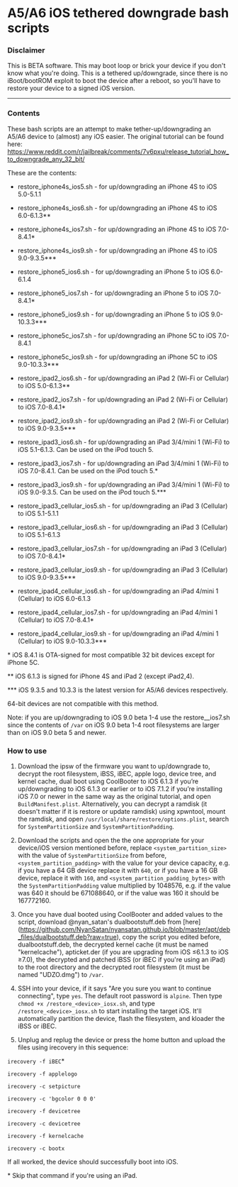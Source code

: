 # A5/A6 iOS tethered downgrade bash scripts

### Disclaimer

This is BETA software. This may boot loop or brick your device if you don't know what you're doing. This is a tethered up/downgrade, since there is no iBoot/bootROM exploit to boot the device after a reboot, so you'll have to restore your device to a signed iOS version.

***
### Contents

These bash scripts are an attempt to make tether-up/downgrading an A5/A6 device to (almost) any iOS easier. The original tutorial can be found here:
https://www.reddit.com/r/jailbreak/comments/7v6pxu/release_tutorial_how_to_downgrade_any_32_bit/

These are the contents:

* restore_iphone4s_ios5.sh - for up/downgrading an iPhone 4S to iOS 5.0-5.1.1

* restore_iphone4s_ios6.sh - for up/downgrading an iPhone 4S to iOS 6.0-6.1.3**

* restore_iphone4s_ios7.sh - for up/downgrading an iPhone 4S to iOS 7.0-8.4.1*

* restore_iphone4s_ios9.sh - for up/downgrading an iPhone 4S to iOS 9.0-9.3.5***

* restore_iphone5_ios6.sh - for up/downgrading an iPhone 5 to iOS 6.0-6.1.4

* restore_iphone5_ios7.sh - for up/downgrading an iPhone 5 to iOS 7.0-8.4.1*

* restore_iphone5_ios9.sh - for up/downgrading an iPhone 5 to iOS 9.0-10.3.3***

* restore_iphone5c_ios7.sh - for up/downgrading an iPhone 5C to iOS 7.0-8.4.1

* restore_iphone5c_ios9.sh - for up/downgrading an iPhone 5C to iOS 9.0-10.3.3***

* restore_ipad2_ios6.sh - for up/downgrading an iPad 2 (Wi-Fi or Cellular) to iOS 5.0-6.1.3**

* restore_ipad2_ios7.sh - for up/downgrading an iPad 2 (Wi-Fi or Cellular) to iOS 7.0-8.4.1*

* restore_ipad2_ios9.sh - for up/downgrading an iPad 2 (Wi-Fi or Cellular) to iOS 9.0-9.3.5***

* restore_ipad3_ios6.sh - for up/downgrading an iPad 3/4/mini 1 (Wi-Fi) to iOS 5.1-6.1.3. Can be used on the iPod touch 5.

* restore_ipad3_ios7.sh - for up/downgrading an iPad 3/4/mini 1 (Wi-Fi) to iOS 7.0-8.4.1. Can be used on the iPod touch 5.*

* restore_ipad3_ios9.sh - for up/downgrading an iPad 3/4/mini 1 (Wi-Fi) to iOS 9.0-9.3.5. Can be used on the iPod touch 5.***

* restore_ipad3_cellular_ios5.sh - for up/downgrading an iPad 3 (Cellular) to iOS 5.1-5.1.1

* restore_ipad3_cellular_ios6.sh - for up/downgrading an iPad 3 (Cellular) to iOS 5.1-6.1.3

* restore_ipad3_cellular_ios7.sh - for up/downgrading an iPad 3 (Cellular) to iOS 7.0-8.4.1*

* restore_ipad3_cellular_ios9.sh - for up/downgrading an iPad 3 (Cellular) to iOS 9.0-9.3.5***

* restore_ipad4_cellular_ios6.sh - for up/downgrading an iPad 4/mini 1 (Cellular) to iOS 6.0-6.1.3

* restore_ipad4_cellular_ios7.sh - for up/downgrading an iPad 4/mini 1 (Cellular) to iOS 7.0-8.4.1*

* restore_ipad4_cellular_ios9.sh - for up/downgrading an iPad 4/mini 1 (Cellular) to iOS 9.0-10.3.3***

\* iOS 8.4.1 is OTA-signed for most compatible 32 bit devices except for iPhone 5C.

** iOS 6.1.3 is signed for iPhone 4S and iPad 2 (except iPad2,4). 

\*** iOS 9.3.5 and 10.3.3 is the latest version for A5/A6 devices respectively. 

64-bit devices are not compatible with this method.

Note: if you are up/downgrading to iOS 9.0 beta 1-4 use the restore_<device>_ios7.sh since the contents of `/var` on iOS 9.0 beta 1-4 root filesystems are larger than on iOS 9.0 beta 5 and newer.

### How to use

1. Download the ipsw of the firmware you want to up/downgrade to, decrypt the root filesystem, iBSS, iBEC, apple logo, device tree, and kernel cache, dual boot using CoolBooter to iOS 6.1.3 if you’re up/downgrading to iOS 6.1.3 or earlier or to iOS 7.1.2 if you’re installing iOS 7.0 or newer in the same way as the original tutorial, and open `BuildManifest.plist`. Alternatively, you can decrypt a ramdisk (it doesn't matter if it is restore or update ramdisk) using xpwntool, mount the ramdisk, and open `/usr/local/share/restore/options.plist`, search for `SystemPartitionSize` and `SystemPartitionPadding`.

2. Download the scripts and open the the one appropriate for your device/iOS version mentioned before, replace `<system_partition_size>` with the value of `SystemPartitionSize` from before, `<system_partition_padding>` with the value for your device capacity, e.g. if you have a 64 GB device replace it with `640`, or if you have a 16 GB device, replace it with `160`, and `<system_partition_padding_bytes>` with the `SystemPartitionPadding` value multiplied by 1048576, e.g. if the value was 640 it should be 671088640, or if the value was 160 it should be 167772160.

3. Once you have dual booted using CoolBooter and added values to the script, download @nyan_satan's dualbootstuff.deb from [here] (https://github.com/NyanSatan/nyansatan.github.io/blob/master/apt/deb_files/dualbootstuff.deb?raw=true), copy the script you edited before, dualbootstuff.deb, the decrypted kernel cache (it must be named "kernelcache"), apticket.der (if you are upgrading from iOS ≤6.1.3 to iOS ≥7.0), the decrypted and patched iBSS (or iBEC if you're using an iPad) to the root directory and the decrypted root filesystem (it must be named "UDZO.dmg") to `/var`.

4. SSH into your device, if it says "Are you sure you want to continue connecting", type `yes`. The default root password is `alpine`. Then type `chmod +x /restore_<device>_iosx.sh`, and type `/restore_<device>_iosx.sh` to start installing the target iOS. It'll automatically partition the device, flash the filesystem, and kloader the iBSS or iBEC.

5. Unplug and replug the device or press the home button and upload the files using irecovery in this sequence:

`irecovery -f iBEC`*

`irecovery -f applelogo`

`irecovery -c setpicture`

`irecovery -c 'bgcolor 0 0 0'`

`irecovery -f devicetree`

`irecovery -c devicetree`

`irecovery -f kernelcache`

`irecovery -c bootx`

If all worked, the device should successfully boot into iOS.

\* Skip that command if you're using an iPad.
